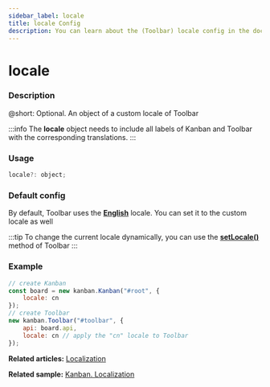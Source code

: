 ```yaml
---
sidebar_label: locale
title: locale Config
description: You can learn about the (Toolbar) locale config in the documentation of the DHTMLX JavaScript Kanban library. Browse developer guides and API reference, try out code examples and live demos, and download a free 30-day evaluation version of DHTMLX Kanban.
---
```


# locale

### Description

@short: Optional. An object of a custom locale of Toolbar

:::info
The **locale** object needs to include all labels of Kanban and Toolbar with the corresponding translations.
:::

### Usage

~~~jsx {}
locale?: object;
~~~

### Default config

By default, Toolbar uses the [**English**](../../../guides/localization/#default-locale) locale. You can set it to the custom locale as well

:::tip
To change the current locale dynamically, you can use the [**setLocale()**](../../methods/toolbar_setlocale_method) method of Toolbar
:::

### Example

~~~jsx {8}
// create Kanban
const board = new kanban.Kanban("#root", {
    locale: cn
});
// create Toolbar
new kanban.Toolbar("#toolbar", {
    api: board.api,
    locale: cn // apply the "cn" locale to Toolbar 
});
~~~

**Related articles:** [Localization](../../../guides/localization)

**Related sample:** [Kanban. Localization](https://snippet.dhtmlx.com/hrblf1mm?tag=kanban)